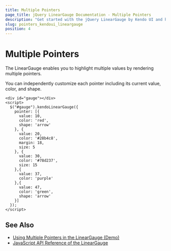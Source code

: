 ```yaml
---
title: Multiple Pointers
page_title: jQuery LinearGauge Documentation - Multiple Pointers
description: "Get started with the jQuery LinearGauge by Kendo UI and highlight multiple values by rendering multiple pointers."
slug: pointers_kendoui_lineargauge
position: 4
---
```


# Multiple Pointers

The LinearGauge enables you to highlight multiple values by rendering multiple pointers.

You can independently customize each pointer including its current value, color, and shape.

    <div id="gauge"></div>
    <script>
      $("#gauge").kendoLinearGauge({
        pointer: [{
          value: 10,
          color: 'red',
          shape: 'arrow'
        }, {
          value: 20,
          color: '#28b4c8',
          margin: 18,
          size: 5
        }, {
          value: 30,
          color: '#78d237',
          size: 15
        },{
          value: 37,
          color: 'purple'
        },{
          value: 47,
          color: 'green',
          shape: 'arrow'
        }]
      });
    </script>

## See Also

* [Using Multiple Pointers in the LinearGauge (Demo)](https://demos.telerik.com/kendo-ui/linear-gauge/multiple-pointers)
* [JavaScript API Reference of the LinearGauge](/api/javascript/dataviz/ui/lineargauge)
